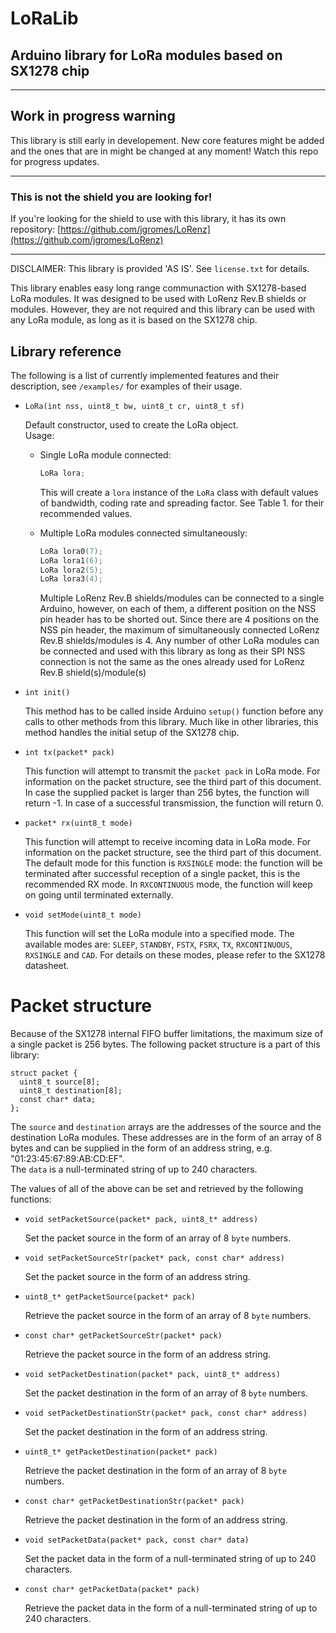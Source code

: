 # LoRaLib

## Arduino library for LoRa modules based on SX1278 chip

---

## Work in progress warning
This library is still early in developement. New core features might be added and the ones that are in might be changed at any moment! Watch this repo for progress updates.

---

### This is not the shield you are looking for!
If you're looking for the shield to use with this library, it has its own repository: [https://github.com/jgromes/LoRenz](https://github.com/jgromes/LoRenz)

---

DISCLAIMER: This library is provided 'AS IS'. See `license.txt` for details.

This library enables easy long range communaction with SX1278-based LoRa modules. It was designed to be used with LoRenz Rev.B shields or modules. However, they are not required and this library can be used with any LoRa module, as long as it is based on the SX1278 chip.

## Library reference
The following is a list of currently implemented features and their description, see `/examples/` for examples of their usage.

* `LoRa(int nss, uint8_t bw, uint8_t cr, uint8_t sf)`

  Default constructor, used to create the LoRa object.  
  Usage:
  
  * Single LoRa module connected:
  
    ```c++
    LoRa lora;
    ```
    
    This will create a `lora` instance of the `LoRa` class with default values of bandwidth, coding rate and spreading factor. See Table 1. for their recommended values.
  
  * Multiple LoRa modules connected simultaneously:
    
    ```c++
    LoRa lora0(7);
    LoRa lora1(6);
    LoRa lora2(5);
    LoRa lora3(4);
    ```
    
    Multiple LoRenz Rev.B shields/modules can be connected to a single Arduino, however, on each of them, a different position on the NSS pin header has to be shorted out. Since there are 4 positions on the NSS pin header, the maximum of simultaneously connected LoRenz Rev.B shields/modules is 4. Any number of other LoRa modules can be connected and used with this library as long as their SPI NSS connection is not the same as the ones already used for LoRenz Rev.B shield(s)/module(s)


* `int init()` 

  This method has to be called inside Arduino `setup()` function before any calls to other methods from this library. Much like in other libraries, this method handles the initial setup of the SX1278 chip.

* `int tx(packet* pack)`

  This function will attempt to transmit the `packet pack` in LoRa mode. For information on the packet structure, see the third part of this document. In case the supplied packet is larger than 256 bytes, the function will return -1. In case of a successful transmission, the function will return 0.

* `packet* rx(uint8_t mode)`

  This function will attempt to receive incoming data in LoRa mode. For information on the packet structure, see the third part of this document. The default mode for this function is `RXSINGLE` mode: the function will be terminated after successful reception of a single packet, this is the recommended RX mode. In `RXCONTINUOUS` mode, the function will keep on going until terminated externally.

* `void setMode(uint8_t mode)`

  This function will set the LoRa module into a specified mode. The available modes are: `SLEEP`, `STANDBY`, `FSTX`, `FSRX`, `TX`, `RXCONTINUOUS`, `RXSINGLE` and `CAD`. For details on these modes, please refer to the SX1278 datasheet.

# Packet structure

Because of the SX1278 internal FIFO buffer limitations, the maximum size of a single packet is 256 bytes. The following packet structure is a part of this library:

```
struct packet {
  uint8_t source[8];
  uint8_t destination[8];
  const char* data;
};
```

The `source` and `destination` arrays are the addresses of the source and the destination LoRa modules. These addresses are in the form of an array of 8 bytes and can be supplied in the form of an address string, e.g. "01:23:45:67:89:AB:CD:EF".  
The `data` is a null-terminated string of up to 240 characters.

The values of all of the above can be set and retrieved by the following functions:

* `void setPacketSource(packet* pack, uint8_t* address)`

  Set the packet source in the form of an array of 8 `byte` numbers.

* `void setPacketSourceStr(packet* pack, const char* address)`

  Set the packet source in the form of an address string.

* `uint8_t* getPacketSource(packet* pack)`

  Retrieve the packet source in the form of an array of 8 `byte` numbers.

* `const char* getPacketSourceStr(packet* pack)`

  Retrieve the packet source in the form of an address string.

* `void setPacketDestination(packet* pack, uint8_t* address)`

  Set the packet destination in the form of an array of 8 `byte` numbers.

* `void setPacketDestinationStr(packet* pack, const char* address)`

  Set the packet destination in the form of an address string.

* `uint8_t* getPacketDestination(packet* pack)`

  Retrieve the packet destination in the form of an array of 8 `byte` numbers.

* `const char* getPacketDestinationStr(packet* pack)`

  Retrieve the packet destination in the form of an address string.

* `void setPacketData(packet* pack, const char* data)`

  Set the packet data in the form of a null-terminated string of up to 240 characters.

* `const char* getPacketData(packet* pack)`

  Retrieve the packet data in the form of a null-terminated string of up to 240 characters.
